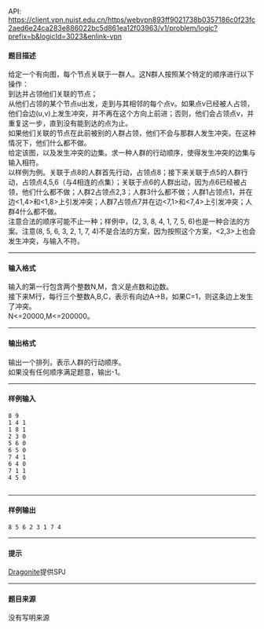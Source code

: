 API: https://client.vpn.nuist.edu.cn/https/webvpn893ff9021738b0357186c0f23fc2aed6e24ca283e886022bc5d861ea12f03963/v1/problem/logic?prefix=b&logicId=3023&enlink-vpn

#### 题目描述

给定一个有向图，每个节点关联于一群人。这N群人按照某个特定的顺序进行以下操作：  
到达并占领他们关联的节点；  
从他们占领的某个节点u出发，走到与其相邻的每个点v。如果点v已经被人占领，他们会边(u,v)上发生冲突，并不再在这个方向上前进；否则，他们会占领点v，并重复这一步，直到没有能到达的点为止。  
如果他们关联的节点在此前被别的人群占领，他们不会与那群人发生冲突。在这种情况下，他们什么都不做。  
给定该图，以及发生冲突的边集。求一种人群的行动顺序，使得发生冲突的边集与输入相符。  
以样例为例。关联于点8的人群首先行动，占领点8；接下来关联于点5的人群行动，占领点4,5,6（与4相连的点集）；关联于点6的人群出动，因为点6已经被占领，他们什么都不做；人群2占领点2,3；人群3什么都不做；人群1占领点1，并在边<1,4>和<1,8>上引发冲突；人群7占领点7并在边<7,1>和<7,4>上引发冲突；人群4什么都不做。  
注意合法的顺序可能不止一种；样例中，(2, 3, 8, 4, 1, 7, 5, 6)也是一种合法的方案。注意(8, 5, 6, 3, 2, 1, 7, 4)不是合法的方案，因为按照这个方案，<2,3>上也会发生冲突，与输入不符。  

---

#### 输入格式

输入的第一行包含两个整数N,M，含义是点数和边数。  
接下来M行，每行三个整数A,B,C，表示有向边A->B，如果C=1，则这条边上发生了冲突。  
N<=20000,M<=200000。  

---

#### 输出格式

输出一个排列，表示人群的行动顺序。  
如果没有任何顺序满足题意，输出-1。  

---

#### 样例输入
```
8 9
1 4 1
1 8 1
2 3 0
5 6 0
6 5 0
7 4 1
6 4 0
7 1 1
4 5 0


```

---

#### 样例输出
```
8 5 6 2 3 1 7 4

```

---

#### 提示

[Dragonite](http://61.187.179.132/JudgeOnline/userinfo.php?user=Dragonite)提供SPJ

---

#### 题目来源

没有写明来源